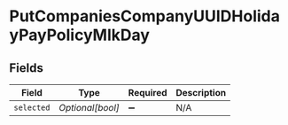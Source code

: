 # PutCompaniesCompanyUUIDHolidayPayPolicyMlkDay


## Fields

| Field              | Type               | Required           | Description        |
| ------------------ | ------------------ | ------------------ | ------------------ |
| `selected`         | *Optional[bool]*   | :heavy_minus_sign: | N/A                |